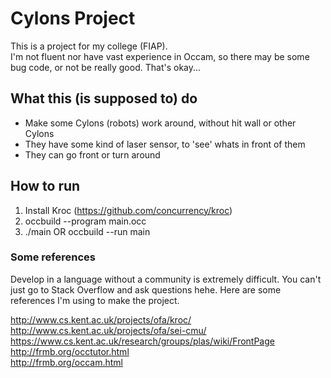 # Cylons Project

This is a project for my college (FIAP).  
I'm not fluent nor have vast experience in Occam, so there may be some bug code, or not be really good. That's okay...

## What this (is supposed to) do
- Make some Cylons (robots) work around, without hit wall or other Cylons
- They have some kind of laser sensor, to 'see' whats in front of them
- They can go front or turn around

## How to run
1. Install Kroc (https://github.com/concurrency/kroc)
2. occbuild --program main.occ
3. ./main OR occbuild --run main


### Some references
Develop in a language without a community is extremely difficult. You can't just go to Stack Overflow and ask questions hehe. Here are some references I'm using to make the project.

http://www.cs.kent.ac.uk/projects/ofa/kroc/  
http://www.cs.kent.ac.uk/projects/ofa/sei-cmu/  
https://www.cs.kent.ac.uk/research/groups/plas/wiki/FrontPage  
http://frmb.org/occtutor.html  
http://frmb.org/occam.html  
